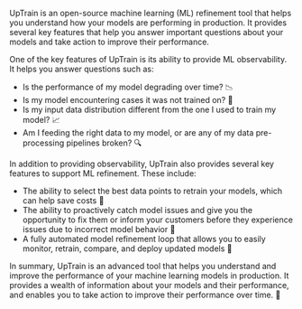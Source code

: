 UpTrain is an open-source machine learning (ML) refinement tool that helps you understand how your models are performing in production. It provides several key features that help you answer important questions about your models and take action to improve their performance.

One of the key features of UpTrain is its ability to provide ML observability. It helps you answer questions such as:

- Is the performance of my model degrading over time? 📉
- Is my model encountering cases it was not trained on? 🤔
- Is my input data distribution different from the one I used to train my model? 📈
- Am I feeding the right data to my model, or are any of my data pre-processing pipelines broken? 🔍

In addition to providing observability, UpTrain also provides several key features to support ML refinement. These include:

- The ability to select the best data points to retrain your models, which can help save costs 💸
- The ability to proactively catch model issues and give you the opportunity to fix them or inform your customers before they experience issues due to incorrect model behavior 🚨
- A fully automated model refinement loop that allows you to easily monitor, retrain, compare, and deploy updated models 🤖

In summary, UpTrain is an advanced tool that helps you understand and improve the performance of your machine learning models in production. It provides a wealth of information about your models and their performance, and enables you to take action to improve their performance over time. 🚀



